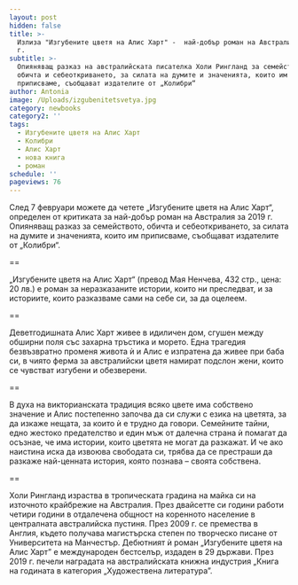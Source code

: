 ```yaml
---
layout: post
hidden: false
title: >-
  Излиза "Изгубените цветя на Алис Харт" -  най-добър роман на Австралия за 2019
  г.
subtitle: >-
  Опияняващ разказ на австралийската писателка Холи Рингланд за семейството,
  обичта и себеоткриването, за силата на думите и значенията, които им
  приписваме, съобщават издателите от „Колибри“
author: Antonia
image: /Uploads/izgubenitetsvetya.jpg
category: newbooks
category2: ''
tags:
  - Изгубените цветя на Алис Харт
  - Колибри
  - Алис Харт
  - нова книга
  - роман
schedule: ''
pageviews: 76
---
```

След 7 февруари можете да четете „Изгубените цветя на Алис Харт“, определен от критиката за най-добър роман на Австралия за 2019 г. Опияняващ разказ за семейството, обичта и себеоткриването, за силата на думите и значенията, които им приписваме, съобщават издателите от „Колибри“.

\==

„Изгубените цветя на Алис Харт“ (превод Мая Ненчева, 432 стр., цена: 20 лв.) е роман за неразказаните истории, които ни преследват, и за историите, които разказваме сами на себе си, за да оцелеем. 

\==

Деветгодишната Алис Харт живее в идиличен дом, сгушен между обширни поля със захарна тръстика и морето. Една трагедия безвъзвратно променя живота ѝ и Алис е изпратена да живее при баба си, в чиято ферма за австралийски цветя намират подслон жени, които се чувстват изгубени и обезверени. 

\==

В духа на викторианската традиция всяко цвете има собствено значение и Алис постепенно започва да си служи с езика на цветята, за да изкаже нещата, за които ѝ е трудно да говори. Семейните тайни, едно жестоко предателство и един мъж от далечна страна ѝ помагат да осъзнае, че има истории, които цветята не могат да разкажат. И че ако наистина иска да извоюва свободата си, трябва да се престраши да разкаже най-ценната история, която познава – своята собствена.

\==

Холи Рингланд израства в тропическата градина на майка си на източното крайбрежие на Австралия. През двайсетте си години работи четири години в отдалечена общност на коренното население в централната австралийска пустиня. През 2009 г. се премества в Англия, където получава магистърска степен по творческо писане от Университета на Манчестър. Дебютният ѝ роман „Изгубените цветя на Алис Харт” е международен бестселър, издаден в 29 държави. През 2019 г. печели наградата на австралийската книжна индустрия „Книга на годината в категория „Художествена литература”.
